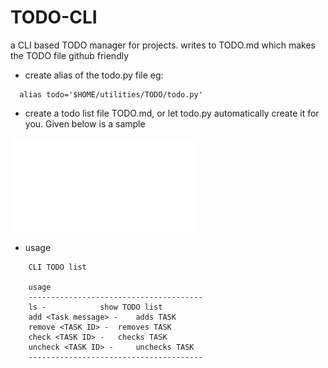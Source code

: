 # TODO-CLI
a CLI based TODO manager for projects. writes to TODO.md which makes the TODO file github friendly 


- create alias of the todo.py file
eg:
```
  alias todo='$HOME/utilities/TODO/todo.py'
```
- create a todo list file TODO.md, or let todo.py automatically create it for you. Given below is a sample


![alt text](doc/image.img)

- usage
```
	CLI TODO list

	usage
	---------------------------------------
	ls - 			show TODO list
	add <Task message> - 	adds TASK 
	remove <TASK ID> - 	removes TASK 
	check <TASK ID> - 	checks TASK 
	uncheck <TASK ID> - 	unchecks TASK  
	---------------------------------------
```
